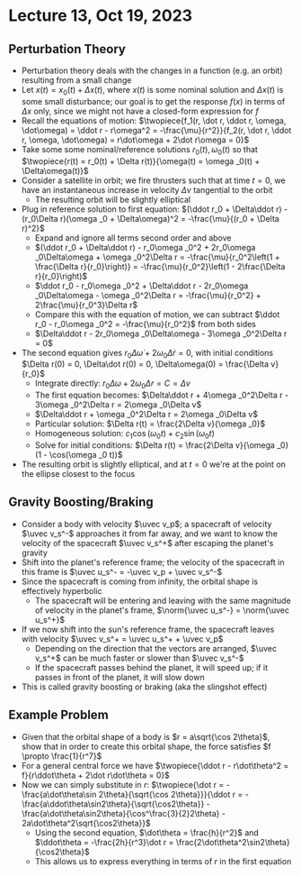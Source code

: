 # Lecture 13, Oct 19, 2023

## Perturbation Theory

* Perturbation theory deals with the changes in a function (e.g. an orbit) resulting from a small change
* Let $x(t) = x_0(t) + \Delta x(t)$, where $x(t)$ is some nominal solution and $\Delta x(t)$ is some small disturbance; our goal is to get the response $f(x)$ in terms of $\Delta x$ only, since we might not have a closed-form expression for $f$
* Recall the equations of motion: $\twopiece{f_1(r, \dot r, \ddot r, \omega, \dot\omega) = \ddot r - r\omega^2 = -\frac{\mu}{r^2}}{f_2(r, \dot r, \ddot r, \omega, \dot\omega) = r\dot\omega + 2\dot r\omega = 0}$
* Take some some nominal/reference solutions $r_0(t), \omega _0(t)$ so that $\twopiece{r(t) = r_0(t) + \Delta r(t)}{\omega(t) = \omega _0(t) + \Delta\omega(t)}$
* Consider a satellite in orbit; we fire thrusters such that at time $t = 0$, we have an instantaneous increase in velocity $\Delta v$ tangential to the orbit
	* The resulting orbit will be slightly elliptical
* Plug in reference solution to first equation: $(\ddot r_0 + \Delta\ddot r) - (r_0\Delta r)(\omega _0 + \Delta\omega)^2 = -\frac{\mu}{(r_0 + \Delta r)^2}$
	* Expand and ignore all terms second order and above
	* $(\ddot r_0 + \Delta\ddot r) - r_0\omega _0^2 + 2r_0\omega _0\Delta\omega + \omega _0^2\Delta r = -\frac{\mu}{r_0^2\left(1 + \frac{\Delta r}{r_0}\right)} = -\frac{\mu}{r_0^2}\left(1 - 2\frac{\Delta r}{r_0}\right)$
	* $\ddot r_0 - r_0\omega _0^2 + \Delta\ddot r - 2r_0\omega _0\Delta\omega - \omega _0^2\Delta r = -\frac{\mu}{r_0^2} + 2\frac{\mu}{r_0^3}\Delta r$
	* Compare this with the equation of motion, we can subtract $\ddot r_0 - r_0\omega _0^2 = -\frac{\mu}{r_0^2}$ from both sides
	* $\Delta\ddot r - 2r_0\omega _0\Delta\omega - 3\omega _0^2\Delta r = 0$
* The second equation gives $r_0\Delta\dot\omega + 2\omega _0\Delta\dot r = 0$, with initial conditions $\Delta r(0) = 0, \Delta\dot r(0) = 0, \Delta\omega(0) = \frac{\Delta v}{r_0}$
	* Integrate directly: $r_0\Delta\omega + 2\omega _0\Delta r = C = \Delta v$
	* The first equation becomes: $\Delta\ddot r + 4\omega _0^2\Delta r - 3\omega _0^2\Delta r = 2\omega _0\Delta v$
	* $\Delta\ddot r + \omega _0^2\Delta r = 2\omega _0\Delta v$
	* Particular solution: $\Delta r(t) = \frac{2\Delta v}{\omega _0}$
	* Homogeneous solution: $c_1\cos(\omega _0 t) + c_2\sin(\omega _0 t)$
	* Solve for initial conditions: $\Delta r(t) = \frac{2\Delta v}{\omega _0}(1 - \cos(\omega _0 t))$
* The resulting orbit is slightly elliptical, and at $t = 0$ we're at the point on the ellipse closest to the focus

## Gravity Boosting/Braking

* Consider a body with velocity $\uvec v_p$; a spacecraft of velocity $\uvec v_s^-$ approaches it from far away, and we want to know the velocity of the spacecraft $\uvec v_s^+$ after escaping the planet's gravity
* Shift into the planet's reference frame; the velocity of the spacecraft in this frame is $\uvec u_s^- = -\uvec v_p + \uvec v_s^-$
* Since the spacecraft is coming from infinity, the orbital shape is effectively hyperbolic
	* The spacecraft will be entering and leaving with the same magnitude of velocity in the planet's frame, $\norm{\uvec u_s^-} = \norm{\uvec u_s^+}$
* If we now shift into the sun's reference frame, the spacecraft leaves with velocity $\uvec v_s^+ = \uvec u_s^+ + \uvec v_p$
	* Depending on the direction that the vectors are arranged, $\uvec v_s^+$ can be much faster or slower than $\uvec v_s^-$
	* If the spacecraft passes behind the planet, it will speed up; if it passes in front of the planet, it will slow down
* This is called gravity boosting or braking (aka the slingshot effect)

## Example Problem

* Given that the orbital shape of a body is $r = a\sqrt{\cos 2\theta}$, show that in order to create this orbital shape, the force satisfies $f \propto \frac{1}{r^7}$
* For a general central force we have $\twopiece{\ddot r - r\dot\theta^2 = f}{r\ddot\theta + 2\dot r\dot\theta = 0}$
* Now we can simply substitute in $r$: $\twopiece{\dot r = -\frac{a\dot\theta\sin 2\theta}{\sqrt{\cos 2\theta}}}{\ddot r = -\frac{a\ddot\theta\sin2\theta}{\sqrt{\cos2\theta}} - \frac{a\dot\theta\sin2\theta}{\cos^\frac{3}{2}2\theta} - 2a\dot\theta^2\sqrt{\cos2\theta}}$
	* Using the second equation, $\dot\theta = \frac{h}{r^2}$ and $\ddot\theta = -\frac{2h}{r^3}\dot r = \frac{2\dot\theta^2\sin2\theta}{\cos2\theta}$
	* This allows us to express everything in terms of $r$ in the first equation

